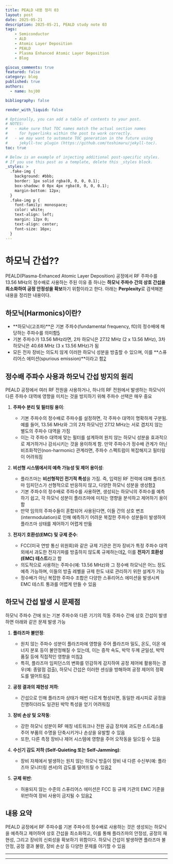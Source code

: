 ```yaml
---
title: PEALD 내용 정리 03
layout: post
date: 2025-05-21
description: 2025-05-21, PEALD study note 03
tags:
    - Semiconductor
    - ALD
    - Atomic Layer Deposition
    - PEALD
    - Plasma Enhanced Atomic Layer Deposition
    - Blog

giscus_comments: true
featured: false
category: blog
published: true
authors:
  - name: hsj00

bibliography: false

render_with_liquid: false

# Optionally, you can add a table of contents to your post.
# NOTES:
#   - make sure that TOC names match the actual section names
#     for hyperlinks within the post to work correctly.
#   - we may want to automate TOC generation in the future using
#     jekyll-toc plugin (https://github.com/toshimaru/jekyll-toc).
toc: true

# Below is an example of injecting additional post-specific styles.
# If you use this post as a template, delete this _styles block.
_styles: >
  .fake-img {
    background: #bbb;
    border: 1px solid rgba(0, 0, 0, 0.1);
    box-shadow: 0 0px 4px rgba(0, 0, 0, 0.1);
    margin-bottom: 12px;
  }
  .fake-img p {
    font-family: monospace;
    color: white;
    text-align: left;
    margin: 12px 0;
    text-align: center;
    font-size: 16px;
  }
---
```

# 하모닉 간섭??

PEALD(Plasma-Enhanced Atomic Layer Deposition) 공정에서 RF 주파수를 13.56 MHz의 정수배로 사용하는 주된 이유 중 하나는 **하모닉 주파수 간의 상호 간섭을 최소화하여 공정 안정성을 확보**하기 위함이라고 한다. 아래는 **Perplexity**로 검색해본 내용을 정리한 내용이다.

## 하모닉(Harmonics)이란?

* **하모닉(고조파)**은 기본 주파수(fundamental frequency, f0)의 정수배에 해당하는 주파수를 의미함[5]
* 기본 주파수가 13.56 MHz라면, 2차 하모닉은 27.12 MHz (2 x 13.56 MHz), 3차 하모닉은 40.68 MHz (3 x 13.56 MHz)가 됨
* 모든 전자 장비는 의도치 않게 이러한 하모닉 성분을 방출할 수 있으며, 이를 **스퓨리어스 에미션(spurious emission)**이라고 함[2]

## 정수배 주파수 사용과 하모닉 간섭 방지의 원리

PEALD 공정에서 여러 RF 전원을 사용하거나, 하나의 RF 전원에서 발생하는 하모닉이 다른 주파수 대역에 영향을 미치는 것을 방지하기 위해 주파수 선택은 매우 중요

1. **주파수 분리 및 필터링 용이**:

   * 기본 주파수의 정수배로 주파수를 설정하면, 각 주파수 대역이 명확하게 구분됨. 예를 들어, 13.56 MHz와 그의 2차 하모닉인 27.12 MHz는 서로 겹치지 않는 별도의 주파수 대역을 가짐
   * 이는 각 주파수 대역에 맞는 필터를 설계하여 원치 않는 하모닉 성분을 효과적으로 제거하거나 감쇠시키는 것을 용이하게 함. 만약 주파수가 정수배 관계가 아닌 비조화적인(non-harmonic) 관계라면, 주파수 스펙트럼이 복잡해지고 필터링이 어려워짐
2. **비선형 시스템에서의 예측 가능성 및 제어 용이성**:

   * 플라즈마는 **비선형적인 전기적 특성**을 가짐. 즉, 입력된 RF 전력에 대해 플라즈마 임피던스가 선형적으로 반응하지 않고, 다양한 하모닉 성분을 생성함[3]
   * 기본 주파수의 정수배로 주파수를 사용하면, 생성되는 하모닉의 주파수를 예측하기 쉽고, 각 하모닉 성분이 플라즈마에 미치는 영향을 분석하고 제어하기 용이함
   * 만약 임의의 주파수들이 혼합되어 사용된다면, 이들 간의 상호 변조(intermodulation)로 인해 예측하기 어려운 복잡한 주파수 성분들이 발생하여 플라즈마 상태를 제어하기 어렵게 만듦
3. **전자기 호환성(EMC) 및 규제 준수**:

   * FCC(미국 연방 통신 위원회)와 같은 규제 기관은 전자 장비가 특정 주파수 대역 외에서 과도한 전자기파를 방출하지 않도록 규제하는데[2], 이를 **전자기 호환성(EMC) 테스트**라고 함
   * 의도적으로 사용하는 주파수(예: 13.56 MHz)와 그 정수배 하모닉은 어느 정도 예측 가능하며, 이들의 방출 레벨을 규제 한도 내로 관리하기 위한 설계가 가능
   * 정수배가 아닌 복잡한 주파수 조합은 다양한 스퓨리어스 에미션을 발생시켜 EMC 테스트 통과를 어렵게 만들 수 있음

## 하모닉 간섭 발생 시 문제점

하모닉 주파수 간에 또는 기본 주파수와 다른 기기의 작동 주파수 간에 상호 간섭이 발생하면 아래와 같은 문제 발생 가능

1. **플라즈마 불안정**:

   * 원치 않는 주파수 성분이 플라즈마에 영향을 주어 플라즈마 밀도, 온도, 이온 에너지 분포 등이 불안정해질 수 있는데, 이는 증착 속도, 박막 두께 균일성, 박막 품질 등에 직접적인 영향을 미침[3]
   * 특히, 플라즈마 임피던스의 변화를 민감하게 감지하여 공정 제어에 활용하는 경우(예: 종말점 검출), 하모닉 간섭은 이러한 센싱을 방해하여 공정 제어의 정확도를 떨어트림[3]
2. **공정 결과의 재현성 저하**:

   * 간섭으로 인해 플라즈마 상태가 매번 다르게 형성되면, 동일한 레시피로 공정을 진행하더라도 일관된 박막 특성을 얻기 어려워짐
3. **장비 손상 및 오작동**:

   * 강한 하모닉 성분이 RF 매칭 네트워크나 전원 공급 장치에 과도한 스트레스를 주어 부품의 수명을 단축시키거나 손상을 유발할 수 있음
   * 또한, 다른 측정 장비나 제어 시스템에 영향을 주어 오작동을 일으킬 수 있음
4. **수신기 감도 저하 (Self-Quieting 또는 Self-Jamming)**:

   * 장비 자체에서 발생하는 원치 않는 하모닉 방출이 장비 내 다른 수신부(예: 플라즈마 모니터링 센서)의 감도를 떨어뜨릴 수 있음[2]
5. **규제 위반**:

   * 허용되지 않는 수준의 스퓨리어스 에미션은 FCC 등 규제 기관의 EMC 기준을 위반하여 장비 사용이 금지될 수 있음[2]

## 내용 요약

PEALD 공정에서 RF 주파수를 기본 주파수의 정수배로 사용하는 것은 생성되는 하모닉을 예측하고 제어하여 상호 간섭을 최소화하고, 이를 통해 플라즈마의 안정성, 공정의 재현성, 그리고 장비의 신뢰성을 확보하기 위함이다. 하모닉 간섭이 발생하면 플라즈마 불안정, 공정 결과 불량, 장비 손상 등 다양한 문제를 야기할 수 있음

---
[2]: https://punchthrough.com/harmonics-part-1-introduction-to-harmonics-ble-2/
[3]: https://www.impedans.com/wp-content/uploads/2021/12/MI01_RFSpectrometer.pdf
[5]: https://resources.pcb.cadence.com/blog/2023-the-fundamental-frequency-and-harmonics-in-electronics
---
